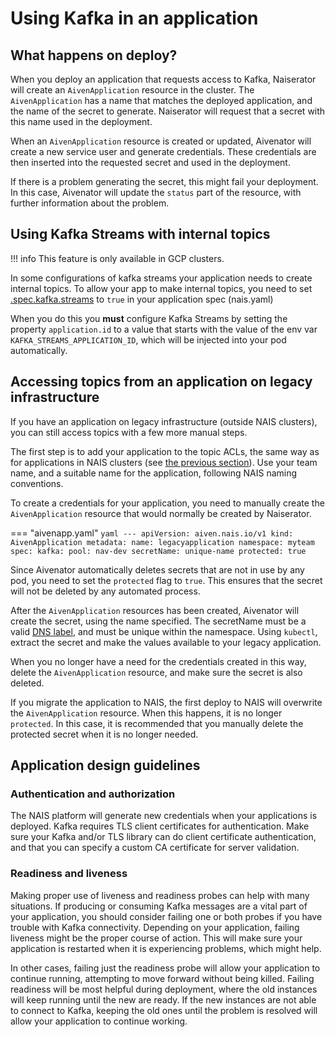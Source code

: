 # Using Kafka in an application

## What happens on deploy?

When you deploy an application that requests access to Kafka, Naiserator will create an `AivenApplication` resource in the cluster.
The `AivenApplication` has a name that matches the deployed application, and the name of the secret to generate.
Naiserator will request that a secret with this name used in the deployment.

When an `AivenApplication` resource is created or updated, Aivenator will create a new service user and generate credentials.
These credentials are then inserted into the requested secret and used in the deployment.

If there is a problem generating the secret, this might fail your deployment.
In this case, Aivenator will update the `status` part of the resource, with further information about the problem.

## Using Kafka Streams with internal topics

!!! info
    This feature is only available in GCP clusters.


In some configurations of kafka streams your application needs to create internal topics. To allow
your app to make internal topics, you need to set
[.spec.kafka.streams](../../nais-application/application.md#kafkastreams) to `true` in your application
spec (nais.yaml)

When you do this you **must** configure Kafka Streams by setting the property `application.id` to a value that starts
with the value of the env var `KAFKA_STREAMS_APPLICATION_ID`, which will be injected into your pod automatically.

## Accessing topics from an application on legacy infrastructure

If you have an application on legacy infrastructure (outside NAIS clusters), you can still access topics with a few more manual steps.

The first step is to add your application to the topic ACLs, the same way as for applications in NAIS clusters (see [the previous section](#accessing-topics-from-an-application)).
Use your team name, and a suitable name for the application, following NAIS naming conventions.

To create a credentials for your application, you need to manually create the `AivenApplication` resource that would normally be created by Naiserator.

=== "aivenapp.yaml"
    ```yaml
    ---
    apiVersion: aiven.nais.io/v1
    kind: AivenApplication
    metadata:
      name: legacyapplication
      namespace: myteam
    spec:
      kafka:
        pool: nav-dev
      secretName: unique-name
      protected: true
    ```

Since Aivenator automatically deletes secrets that are not in use by any pod, you need to set the `protected` flag to `true`.
This ensures that the secret will not be deleted by any automated process.

After the `AivenApplication` resources has been created, Aivenator will create the secret, using the name specified.
The secretName must be a valid [DNS label](https://kubernetes.io/docs/concepts/overview/working-with-objects/names/#dns-label-names), and must be unique within the namespace.
Using `kubectl`, extract the secret and make the values available to your legacy application.

When you no longer have a need for the credentials created in this way, delete the `AivenApplication` resource, and make sure the secret is also deleted.

If you migrate the application to NAIS, the first deploy to NAIS will overwrite the `AivenApplication` resource.
When this happens, it is no longer `protected`.
In this case, it is recommended that you manually delete the protected secret when it is no longer needed.

## Application design guidelines

### Authentication and authorization

The NAIS platform will generate new credentials when your applications is deployed. Kafka requires TLS client certificates for authentication. Make sure your Kafka and/or TLS library can do client certificate authentication, and that you can specify a custom CA certificate for server validation.

### Readiness and liveness

Making proper use of liveness and readiness probes can help with many situations.
If producing or consuming Kafka messages are a vital part of your application, you should consider failing one or both probes if you have trouble with Kafka connectivity.
Depending on your application, failing liveness might be the proper course of action.
This will make sure your application is restarted when it is experiencing problems, which might help.

In other cases, failing just the readiness probe will allow your application to continue running, attempting to move forward without being killed.
Failing readiness will be most helpful during deployment, where the old instances will keep running until the new are ready.
If the new instances are not able to connect to Kafka, keeping the old ones until the problem is resolved will allow your application to continue working.

